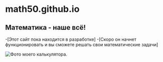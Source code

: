 # math50.github.io
## Математика - наше всё!

-[Этот сайт пока находится в разработке]
-[Скоро он начнет функционировать и вы сможете решать свои математические задачи]

![Фото моего калькулятора.](https://cdn1.ozone.ru/s3/multimedia-g/6126396808.jpg)
